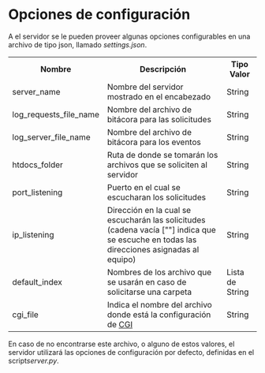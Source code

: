 
# Opciones de configuración

A el servidor se le pueden proveer algunas opciones configurables en una archivo de tipo json, llamado *settings.json*. 

<table>
  <tr>
    <th>Nombre</th><th>Descripción</th><th>Tipo Valor</th>
  </tr>
  <tr>
    <td>server_name</td><td>Nombre del servidor mostrado en el encabezado</td><td>String</td>
  </tr>
  <tr>
    <td>log_requests_file_name</td><td>Nombre del archivo de bitácora para las solicitudes</td><td>String</td>
  </tr>
  <tr>
    <td>log_server_file_name</td><td>Nombre del archivo de bitácora para los eventos</td><td>String</td>
  </tr>
  <tr>
    <td>htdocs_folder</td><td>Ruta de donde se tomarán los archivos que se soliciten al servidor</td><td>String</td>
  </tr>
  <tr>
    <td>port_listening</td><td>Puerto en el cual se escucharan los solicitudes</td><td>String</td>
    </tr>
  <tr>
    <td>ip_listening</td><td>Dirección en la cual se escucharán las solicitudes (cadena vacía [""] indica que se escuche en todas las direcciones asignadas al equipo)</td><td>String</td>
  </tr>
  <tr>
    <td>default_index</td><td>Nombres de los archivo que se usarán en caso de solicitarse una carpeta</td><td>Lista de String</td>
  </tr>
  <tr>
    <td>cgi_file</td><td>Indica el nombre del archivo donde está la configuración de <a href="Cgi.md">CGI</a></td><td>String</td>
  </tr>
</table>

En caso de no encontrarse este archivo, o alguno de estos valores, el servidor utilizará las opciones de configuración por defecto, definidas en el script*server.py*.